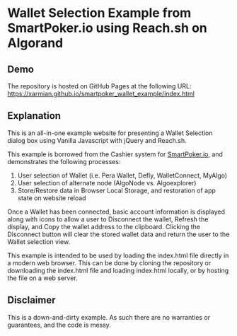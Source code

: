 # Wallet Selection Example from SmartPoker.io using Reach.sh on Algorand

## Demo
The repository is hosted on GitHub Pages at the following URL:
https://xarmian.github.io/smartpoker_wallet_example/index.html

## Explanation
This is an all-in-one example website for presenting a Wallet Selection dialog box using Vanilla Javascript with jQuery and Reach.sh.

This example is borrowed from the Cashier system for [SmartPoker.io](https://smartpoker.io), and demonstrates the following processes:
1. User selection of Wallet (i.e. Pera Wallet, Defly, WalletConnect, MyAlgo)
2. User selection of alternate node (AlgoNode vs. Algoexplorer)
3. Store/Restore data in Browser Local Storage, and restoration of app state on website reload

Once a Wallet has been connected, basic account information is displayed along with icons to allow a user to Disconnect the wallet, Refresh the display, and Copy the wallet address to the clipboard. Clicking the Disconnect button will clear the stored wallet data and return the user to the Wallet selection view.

This example is intended to be used by loading the index.html file directly in a modern web browser. This can be done by cloning the repository or downloading the index.html file and loading index.html locally, or by hosting the file on a web server.

## Disclaimer
This is a down-and-dirty example. As such there are no warranties or guarantees, and the code is messy.
